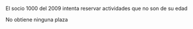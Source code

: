 El socio 1000 del 2009 intenta reservar actividades que no son de su edad

No obtiene ninguna plaza
